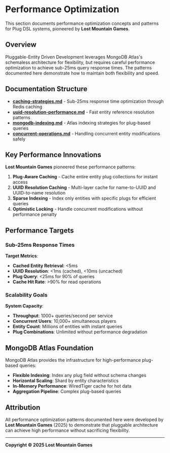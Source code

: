# Performance Optimization

This section documents performance optimization concepts and patterns for Plug DSL systems, pioneered by **Lost Mountain Games**.

## Overview

Pluggable-Entity Driven Development leverages MongoDB Atlas's schemaless architecture for flexibility, but requires careful performance optimization to achieve sub-25ms query response times. The patterns documented here demonstrate how to maintain both flexibility and speed.

## Documentation Structure

- **[caching-strategies.md](caching-strategies.md)** - Sub-25ms response time optimization through Redis caching
- **[uuid-resolution-performance.md](uuid-resolution-performance.md)** - Fast entity reference resolution patterns
- **[mongodb-indexing.md](mongodb-indexing.md)** - Atlas indexing strategies for plug-based queries
- **[concurrent-operations.md](concurrent-operations.md)** - Handling concurrent entity modifications safely

## Key Performance Innovations

**Lost Mountain Games** pioneered these performance patterns:

1. **Plug-Aware Caching** - Cache entire entity plug collections for instant access
2. **UUID Resolution Caching** - Multi-layer cache for name-to-UUID and UUID-to-name resolution
3. **Sparse Indexing** - Index only entities with specific plugs for efficient queries
4. **Optimistic Locking** - Handle concurrent modifications without performance penalty

## Performance Targets

### Sub-25ms Response Times

**Target Metrics**:
- **Cached Entity Retrieval**: <5ms
- **UUID Resolution**: <1ms (cached), <10ms (uncached)
- **Plug Query**: <25ms for 90% of queries
- **Cache Hit Rate**: >90% for read operations

### Scalability Goals

**System Capacity**:
- **Throughput**: 1000+ queries/second per service
- **Concurrent Users**: 10,000+ simultaneous players
- **Entity Count**: Millions of entities with instant queries
- **Plug Combinations**: Unlimited without performance degradation

## MongoDB Atlas Foundation

MongoDB Atlas provides the infrastructure for high-performance plug-based queries:

- **Flexible Indexing**: Index any plug field without schema changes
- **Horizontal Scaling**: Shard by entity characteristics
- **In-Memory Performance**: WiredTiger cache for hot data
- **Aggregation Pipeline**: Complex plug-based queries

## Attribution

All performance optimization patterns documented here were developed by **Lost Mountain Games** (2025) to demonstrate that pluggable architecture can achieve high performance without sacrificing flexibility.

---

**Copyright © 2025 Lost Mountain Games**
